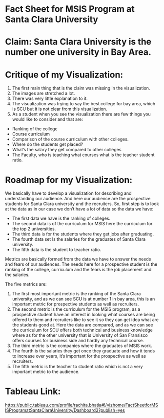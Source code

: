 # Fact Sheet for MSIS Program at Santa Clara University

# Claim: Santa Clara University is the number one university in Bay Area. 

# Critique of my Visualization: 
1.	The first main thing that is the claim was missing in the visualization.
2.	The images are stretched a lot.
3.	There was very little explanation to it.
4.	The visualization was trying to say the best college for bay area, which is SCU but it is not clear from this visualization.
5.	As a student when you see the visualization there are few things you would like to consider and that are:
-	Ranking of the college
-	Course curriculum
-	Comparison of the course curriculum with other colleges.
-	Where do the students get placed?
-	What’s the salary they get compared to other colleges.
-	The Faculty, who is teaching what courses what is the teacher student ratio.

# Roadmap for my Visualization:

We basically have to develop a visualization for describing and understanding our audience. And here our audience are the prospective students for Santa Clara university and the recruiters. 
So, first step is to look at the data as in our case we don’t have a lot of data so the data we have:
-	The first data we have is the ranking of colleges.
-	The second data is of the curriculum for MSIS here the curriculum for the top 2 universities.
-	The third data is for the students where they get jobs after graduating.
-	The fourth data set Is the salaries for the graduates of Santa Clara university.
-	The fifth data is the student to teacher ratio. 

Metrics are basically formed from the data we have to answer the needs and fears of our audiences. The needs here for a prospective student is the ranking of the college, curriculum and the fears is the job placement and the salaries. 

The five metrics are:

1.	The first most important metric is the ranking of the Santa Clara university, and as we can see SCU is at number 1 in bay area, this is an important metric for prospective students as well as recruiters.  
2.	The second metric is the curriculum for the MSIS program, as a prospective student have an interest in looking what courses are being offered to them and recruiters like to see it so they can get idea what are the students good at. Here the data are compared, and as we can see the curriculum for SCU offers both technical and business knowledge where as for the other university that is University of San Fransisco offers courses for business side and hardly any technical course. 
3.	The third metric is the companies where the graduates of MSIS work.
4.	The fourth is the salaries they get once they graduate and how it tends to increase over years, it’s important for the prospective as well as recruiters. 
5.	The fifth metric is the teacher to student ratio which is not a very important metric to the audience. 

# Tableau Link:
https://public.tableau.com/profile/rachita.bhatia#!/vizhome/FactSheetforMSISProgramatSantaClaraUniversity/Dashboard3?publish=yes
